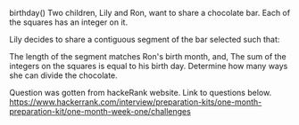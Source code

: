 birthday()
Two children, Lily and Ron, want to share a chocolate bar. Each of the squares has an integer on it.

Lily decides to share a contiguous segment of the bar selected such that:

The length of the segment matches Ron's birth month, and,
The sum of the integers on the squares is equal to his birth day.
Determine how many ways she can divide the chocolate.

Question was gotten from hackeRank website. Link to questions below.
https://www.hackerrank.com/interview/preparation-kits/one-month-preparation-kit/one-month-week-one/challenges